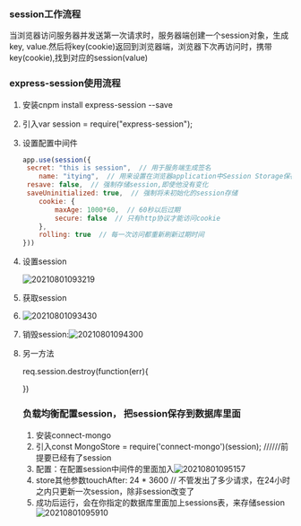 ### session工作流程

当浏览器访问服务器并发送第一次请求时，服务器端创建一个session对象，生成key, value.然后将key(cookie)返回到浏览器端，浏览器下次再访问时，携带key(cookie),找到对应的session(value)

### express-session使用流程

1. 安装cnpm install express-session  --save

2. 引入var  session = require("express-session");

3. 设置配置中间件

   ```javascript
   app.use(session({
   	secret: "this is session",  // 用于服务端生成签名
       name: "itying",  // 用来设置在浏览器application中Session Storage保存的名字
   	resave: false,  // 强制存储session,即使他没有变化
   	saveUninitialized: true,  // 强制将未初始化的session存储
       cookie: {
           maxAge: 1000*60,  // 60秒以后过期
           secure: false  // 只有http协议才能访问cookie
       },
       rolling: true  // 每一次访问都重新刷新过期时间
   }))
   ```

4. 设置session

   ![20210801093219](C:\Users\HDR\QQ\3167253066\Image\SharePic\20210801093219.png)

5. 获取session

6. ![20210801093430](C:\Users\HDR\QQ\3167253066\Image\SharePic\20210801093430.png)

7. 销毁session:![20210801094300](C:\Users\HDR\QQ\3167253066\Image\SharePic\20210801094300.png)

8. 另一方法

   req.session.destroy(function(err){

   

   })

   ### 负载均衡配置session， 把session保存到数据库里面

   1. 安装connect-mongo
   2. 引入const MongoStore = require('connect-mongo')(session);          //////前提要已经有了session
   3. 配置：在配置session中间件的里面加入![20210801095157](C:\Users\HDR\QQ\3167253066\Image\SharePic\20210801095157.png)
   4. store其他参数touchAfter: 24 * 3600   //  不管发出了多少请求，在24小时之内只更新一次session，除非session改变了
   5. 成功后运行，会在你指定的数据库里面加上sessions表，来存储session![20210801095910](C:\Users\HDR\QQ\3167253066\Image\SharePic\20210801095910.png)

   